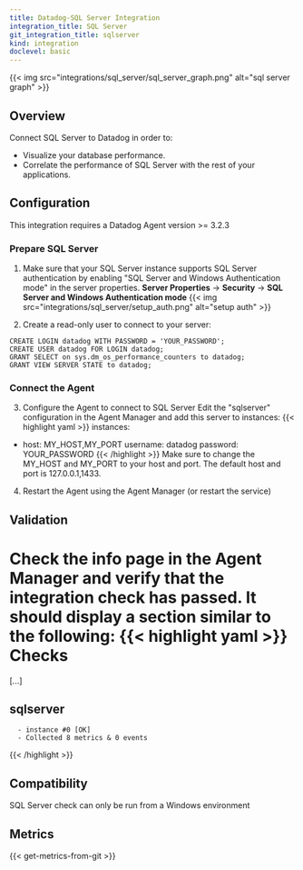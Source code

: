 ```yaml
---
title: Datadog-SQL Server Integration
integration_title: SQL Server
git_integration_title: sqlserver
kind: integration
doclevel: basic
---
```


{{< img src="integrations/sql_server/sql_server_graph.png" alt="sql server graph" >}}

## Overview

Connect SQL Server to Datadog in order to:

  * Visualize your database performance.
  * Correlate the performance of SQL Server with the rest of your applications.

## Configuration
This integration requires a Datadog Agent version >= 3.2.3

### Prepare SQL Server
1. Make sure that your SQL Server instance supports SQL Server authentication by enabling "SQL Server and Windows Authentication mode" in the server properties. 
**Server Properties** -> **Security** -> **SQL Server and Windows Authentication mode**
{{< img src="integrations/sql_server/setup_auth.png" alt="setup auth" >}}

2. Create a read-only user to connect to your server:
```
CREATE LOGIN datadog WITH PASSWORD = 'YOUR_PASSWORD';
CREATE USER datadog FOR LOGIN datadog;
GRANT SELECT on sys.dm_os_performance_counters to datadog;
GRANT VIEW SERVER STATE to datadog;
```

### Connect the Agent
3. Configure the Agent to connect to SQL Server
Edit the "sqlserver" configuration in the Agent Manager and add this server to instances:
{{< highlight yaml >}}
instances:
  -   host: MY_HOST,MY_PORT
      username: datadog
      password: YOUR_PASSWORD
{{< /highlight >}}
Make sure to change the MY_HOST and MY_PORT to your host and port. The default host and port is 127.0.0.1,1433.

4. Restart the Agent using the Agent Manager (or restart the service)

## Validation

Check the info page in the Agent Manager and verify that the integration check has passed. It should display a section similar to the following:
{{< highlight yaml >}}
Checks
======

  [...]

  sqlserver
  ---------
      - instance #0 [OK]
      - Collected 8 metrics & 0 events
{{< /highlight >}}

## Compatibility 

<div class="alert alert-warning">
SQL Server check can only be run from a Windows environment
</div>

## Metrics

{{< get-metrics-from-git >}}


